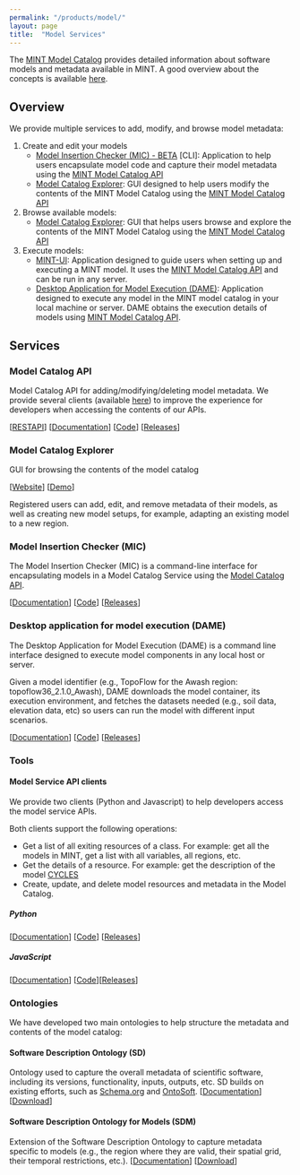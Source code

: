 ```yaml
---
permalink: "/products/model/"
layout: page
title:  "Model Services"
---
```


The [MINT Model Catalog](#model-catalog-api) provides detailed information about software models and metadata available in MINT. 
A good overview about the concepts is available [here](https://mintproject.readthedocs.io/en/latest/modelcatalog/).

## Overview

We provide multiple services to add, modify, and browse model metadata:
1. Create and edit your models 
    - [Model Insertion Checker (MIC) - BETA](#model-insertion-checker-mic) [CLI]: Application to help users encapsulate model code and capture their model metadata using the [MINT Model Catalog API](#model-catalog-api)
    - [Model Catalog Explorer](#model-catalog-explorer): GUI designed to help users modify the contents of the MINT Model Catalog using the [MINT Model Catalog API](#model-catalog-api)
2. Browse available models:
    - [Model Catalog Explorer](#model-catalog-explorer): GUI that helps users browse and explore the contents of the MINT Model Catalog using the [MINT Model Catalog API](#model-catalog-api)
3. Execute models:
    - [MINT-UI](#model-catalog-explorer): Application designed to guide users when setting up  and executing a MINT model. It uses the [MINT Model Catalog API](#model-catalog-api) and can be run in any server. 
    - [Desktop Application for Model Execution (DAME)](https://model-catalog-python-api-client.readthedocs.io/en/latest/example/): Application designed to execute any model in the MINT model catalog in your local machine or server. DAME obtains the execution details of models using [MINT Model Catalog API](#model-catalog-api).

## Services

### Model Catalog API 

Model Catalog API for adding/modifying/deleting model metadata. We provide several clients (available [here](#model-service-api-clients)) to improve the experience for developers when accessing the contents of our APIs.

[[RESTAPI](https://api.models.mint.isi.edu/latest)] [[Documentation](https://model-catalog-python-api-client.readthedocs.io/en/latest/endpoints/)] [[Code](https://github.com/mintproject/model-catalog-api)] [[Releases](https://github.com/mintproject/model-catalog-api/releases)]

### Model Catalog Explorer

GUI for browsing the contents of the model catalog

[[Website](https://models.mint.isi.edu/home)] [[Demo](https://www.youtube.com/watch?v=C9rxGT2k9is)]

Registered users can add, edit, and remove metadata of their models, as well as creating new model setups, for example, adapting an existing model to a new region.

### Model Insertion Checker (MIC)

The Model Insertion Checker (MIC) is a command-line interface for encapsulating models in a Model Catalog Service using the [Model Catalog API](#model-catalog-api).

[[Documentation](https://mic-cli.readthedocs.io/en/latest/)] [[Code](https://github.com/mintproject/mic)] [[Releases](https://github.com/mintproject/mic/releases)]

### Desktop application for model execution (DAME)

The Desktop Application for Model Execution (DAME) is a command line interface designed to execute model components in any local host or server.

Given a model identifier (e.g., TopoFlow for the Awash region: topoflow36_2.1.0_Awash), DAME downloads the model container, its execution environment, and fetches the datasets needed (e.g., soil data, elevation data, etc) so users can run the model with different input scenarios.

[[Documentation](https://dame-cli.readthedocs.io/en/latest/)] [[Code](https://github.com/mintproject/dame_cli/)] [[Releases](https://github.com/mintproject/dame_cli/releases)]

### Tools

#### Model Service API clients

We provide two clients (Python and Javascript) to help developers access the model service APIs.

Both clients support the following operations:

- Get a list of all exiting resources of a class. For example: get all the models in MINT, get a list with all variables, all regions, etc.
- Get the details of a resource. For example: get the description of the model [CYCLES](https://models.mint.isi.edu/models/explore/CYCLES)
- Create, update, and delete model resources and metadata in the Model Catalog. 

##### Python

[[Documentation](https://model-catalog-python-api-client.readthedocs.io/en/latest/)] [[Code](https://github.com/mintproject/model-catalog-python-api-client/)] [[Releases](https://github.com/mintproject/model-catalog-python-api-client/releases)]



##### JavaScript

 [[Documentation](https://github.com/mintproject/model-catalog-fetch-api-client/blob/master/README.md)]  [[Code](https://github.com/mintproject/model-catalog-fetch-api-client)][[Releases](https://github.com/mintproject/model-catalog-fetch-api-client/releases)]


### Ontologies
We have developed two main ontologies to help structure the metadata and contents of the model catalog:

#### Software Description Ontology (SD)
Ontology used to capture the overall metadata of scientific software, including its versions, functionality, inputs, outputs, etc. SD builds on existing efforts, such as [Schema.org](https://schema.org/) and [OntoSoft](https://ontosoft.org/). [[Documentation](https://w3id.org/okn/o/sd)] [[Download](https://github.com/KnowledgeCaptureAndDiscovery/SoftwareDescriptionOntology)]


#### Software Description Ontology for Models (SDM)
Extension of the Software Description Ontology to capture metadata specific to models (e.g., the region where they are valid, their spatial grid, their temporal restrictions, etc.). [[Documentation](https://w3id.org/okn/o/sdm/)] [[Download](https://github.com/mintproject/Mint-ModelCatalog-Ontology)]